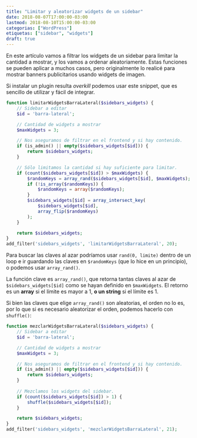 ```yaml
---
title: "Limitar y aleatorizar widgets de un sidebar"
date: 2018-08-07T17:00:00-03:00
lastmod: 2018-08-10T15:00:00-03:00
categorias: ["WordPress"]
etiquetas: ["sidebar", "widgets"]
draft: true
---
```


En este artículo vamos a filtrar los widgets de un sidebar para limitar la cantidad a mostrar, y los vamos a ordenar aleatoriamente. Estas funciones se pueden aplicar a muchos casos, pero originalmente lo realicé para mostrar banners publicitarios usando widgets de imagen. 

Si instalar un plugin resulta *overkill* podemos usar este snippet, que es sencillo de utilizar y fácil de integrar.

```php
function limitarWidgetsBarraLateral($sidebars_widgets) {
    // Sidebar a editar
    $id = 'barra-lateral';

    // Cantidad de widgets a mostrar
    $maxWidgets = 3;

    // Nos aseguramos de filtrar en el frontend y si hay contenido.
    if (is_admin() || empty($sidebars_widgets[$id])) {
        return $sidebars_widgets;
    }

    // Sólo limitamos la cantidad si hay suficiente para limitar.
    if (count($sidebars_widgets[$id]) > $maxWidgets) {
        $randomKeys = array_rand($sidebars_widgets[$id], $maxWidgets);
        if (!is_array($randomKeys)) {
            $randomKeys = array($randomKeys);
        }
        $sidebars_widgets[$id] = array_intersect_key(
            $sidebars_widgets[$id],
            array_flip($randomKeys)
        );
    }

    return $sidebars_widgets;
}
add_filter('sidebars_widgets', 'limitarWidgetsBarraLateral', 20);
```

Para buscar las claves al azar podríamos usar `rand(0, limite)` dentro de un loop e ir guardando las claves en `$randomKeys` (que lo hice en un principio), o podemos usar `array_rand()`.

La función clave es `array_rand()`, que retorna tantas claves al azar de `$sidebars_widgets[$id]` como se hayan definido en `$maxWidgets`. El retorno es un **array** si el límite es mayor a 1, **o un string** si el límite es 1.

Si bien las claves que elige `array_rand()` son aleatorias, el orden no lo es, por lo que si es necesario aleatorizar el orden, podemos hacerlo con `shuffle()`:

```php
function mezclarWidgetsBarraLateral($sidebars_widgets) {
    // Sidebar a editar
    $id = 'barra-lateral';

    // Cantidad de widgets a mostrar
    $maxWidgets = 3;

    // Nos aseguramos de filtrar en el frontend y si hay contenido.
    if (is_admin() || empty($sidebars_widgets[$id])) {
        return $sidebars_widgets;
    }
    
    // Mezclamos los widgets del sidebar.
    if (count($sidebars_widgets[$id]) > 1) {
        shuffle($sidebars_widgets[$id]);
    }

    return $sidebars_widgets;
}
add_filter('sidebars_widgets', 'mezclarWidgetsBarraLateral', 21);
```

